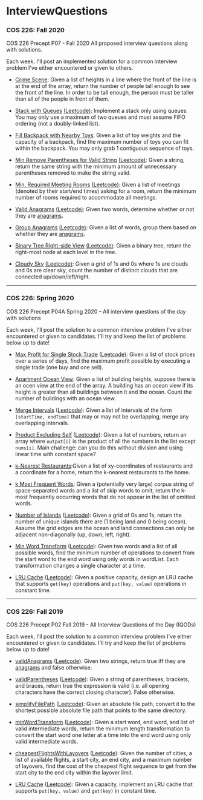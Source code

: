 # InterviewQuestions
### COS 226: Fall 2020
COS 226 Precept P07 - Fall 2020
All proposed interview questions along with solutions.

Each week, I'll post an implemented solution for a common interview problem I've either encountered or given to others.

- [Crime Scene](https://github.com/cdsciavolino/InterviewQuestions/blob/master/src/SolutionsFA20.java#L34): Given a list of heights in a line where the front of the line is at the end of the array, return the number of people tall enough to see the front of the line. In order to be tall enough, the person must be taller than all of the people in front of them.

- [Stack with Queues](https://github.com/cdsciavolino/InterviewQuestions/blob/master/src/SolutionsFA20.java#L79) [(Leetcode)](https://leetcode.com/problems/implement-stack-using-queues/): Implement a stack only using queues. You may only use a maximum of two queues and must assume FIFO ordering (not a doubly-linked list).

- [Fill Backpack with Nearby Toys](https://github.com/cdsciavolino/InterviewQuestions/blob/master/src/SolutionsFA20.java#L163): Given a list of toy weights and the capacity of a backpack, find the maximum number of toys you can fit within the backpack. You may only grab 1 contiguous sequence of toys.

- [Min Remove Parentheses for Valid String](https://github.com/cdsciavolino/InterviewQuestions/blob/master/src/SolutionsFA20.java#L220) [(Leetcode)](https://leetcode.com/problems/minimum-remove-to-make-valid-parentheses/): Given a string, return the same string with the minimum amount of unnecessary parentheses removed to make the string valid.

- [Min. Required Meeting Rooms](https://github.com/cdsciavolino/InterviewQuestions/blob/master/src/SolutionsFA20.java#L275) [(Leetcode)](https://www.lintcode.com/problem/meeting-rooms-ii/description): Given a list of meetings (denoted by their start/end times) asking for a room, return the minimum number of rooms required to accommodate all meetings.

- [Valid Anagrams](https://github.com/cdsciavolino/InterviewQuestions/blob/master/src/SolutionsFA20.java#L361) [(Leetcode)](http://leetcode.com/problems/valid-anagram/): Given two words, determine whether or not they are [anagrams](https://en.wikipedia.org/wiki/Anagram).

- [Group Anagrams](https://github.com/cdsciavolino/InterviewQuestions/blob/master/src/SolutionsFA20.java#L396) [(Leetcode)](http://leetcode.com/problems/group-anagrams/): Given a list of words, group them based on whether they are [anagrams](https://en.wikipedia.org/wiki/Anagram).

- [Binary Tree Right-side View](https://github.com/cdsciavolino/InterviewQuestions/blob/master/src/SolutionsFA20.java#L456) [(Leetcode)](https://leetcode.com/problems/binary-tree-right-side-view/): Given a binary tree, return the right-most node at each level in the tree.

- [Cloudy Sky](https://github.com/cdsciavolino/InterviewQuestions/blob/master/src/SolutionsFA20.java#L528) [(Leetcode)](https://leetcode.com/problems/number-of-islands/): Given a grid of 1s and 0s where 1s are clouds and 0s are clear sky, count the number of distinct clouds that are connected up/down/left/right.

---
### COS 226: Spring 2020

COS 226 Precept P04A Spring 2020 - All interview questions of the day with solutions

Each week, I'll post the solution to a common interview problem I've either encountered or given to candidates. I'll try and keep the list of problems below up to date!

- [Max Profit for Single Stock Trade](https://github.com/cdsciavolino/InterviewQuestions/blob/master/src/SolutionsSP20.java#L33) ([Leetcode](https://leetcode.com/problems/best-time-to-buy-and-sell-stock/)): Given a list of stock prices over a series of days, find the maximum profit possible by executing a single trade (one buy and one sell).

- [Apartment Ocean View](https://github.com/cdsciavolino/InterviewQuestions/blob/master/src/SolutionsSP20.java#L67): Given a list of building heights, suppose there is an ocen view at the end of the array. A building has an ocean view if its height is greater than all buildings between it and the ocean. Count the number of buildings with an ocean view.

- [Merge Intervals](https://github.com/cdsciavolino/InterviewQuestions/blob/master/src/SolutionsSP20.java#L100) ([Leetcode](https://leetcode.com/problems/merge-intervals/)): Given a list of intervals of the form `[startTime, endTime]` that may or may not be overlapping, merge any overlapping intervals.

- [Product Excluding Self](https://github.com/cdsciavolino/InterviewQuestions/blob/master/src/SolutionsSP20.java#L143) ([Leetcode](https://leetcode.com/problems/product-of-array-except-self/)): Given a list of numbers, return an array where `output[i]` is the product of all the numbers in the list except `nums[i]`. Main challenge: can you do this without division and using linear time with constant space?

- [k-Nearest Restaurants](https://github.com/cdsciavolino/InterviewQuestions/blob/master/src/SolutionsSP20.java#L179):Given a list of xy-coordinates of restaurants and a coordinate for a home, return the k-nearest restaurants to the home.

- [k Most Frequent Words](https://github.com/cdsciavolino/InterviewQuestions/blob/master/src/SolutionsSP20.java#L272): Given a (potentially very large) corpus string of space-separated words and a list of skip words to omit, return the k-most frequently occurring words that do not appear in the list of omitted words.

- [Number of Islands](https://github.com/cdsciavolino/InterviewQuestions/blob/master/src/SolutionsSP20.java#L321) ([Leetcode](https://leetcode.com/problems/number-of-islands/)): Given a grid of 0s and 1s, return the number of unique islands there are (1 being land and 0 being ocean). Assume the grid edges are the ocean and land connections can only be adjacent non-diagonally (up, down, left, right).

- [Min Word Transform](https://github.com/cdsciavolino/InterviewQuestions/blob/master/src/SolutionsSP20.java#L397) ([Leetcode](https://leetcode.com/problems/word-ladder/)): Given two words and a list of all possible words, find the minimum number of operations to convert from the start word to the end word using only words in wordList. Each transformation changes a single character at a time.

- [LRU Cache](https://github.com/cdsciavolino/InterviewQuestions/blob/master/src/SolutionsSP20.java#L464) ([Leetcode](https://leetcode.com/problems/lru-cache/)): Given a positive capacity, design an LRU cache that supports `get(key)` operations and `put(key, value)` operations in constant time.

---
### COS 226: Fall 2019
COS 226 Precept P02 Fall 2019 - All Interview Questions of the Day (IQODs)

Each week, I'll post the solution to a common interview problem I've either encountered or given to candidates. I'll try and keep the list of problems below up to date!

- [validAnagrams](https://github.com/cdsciavolino/InterviewQuestions/blob/master/src/SolutionsFA19.java#L16) ([Leetcode](https://leetcode.com/problems/valid-anagram/)): Given two strings, return true iff they are [anagrams](https://en.wikipedia.org/wiki/Anagram) and false otherwise.

- [validParentheses](https://github.com/cdsciavolino/InterviewQuestions/blob/master/src/SolutionsFA19.java#L49) ([Leetcode](https://leetcode.com/problems/valid-parentheses/)): Given a string of parentheses, brackets, and braces, return true the expression is valid (i.e. all opening characters have the correct closing character). False otherwise.

- [simplifyFilePath](https://github.com/cdsciavolino/InterviewQuestions/blob/master/src/SolutionsFA19.java#L87) ([Leetcode](https://leetcode.com/problems/simplify-path/)): Given an absolute file path, convert it to the shortest possible absolute file path that points to the same directory.

- [minWordTransform](https://github.com/cdsciavolino/InterviewQuestions/blob/master/src/SolutionsFA19.java#L140) ([Leetcode](https://leetcode.com/problems/word-ladder/)): Given a start word, end word, and list of valid intermediate words, return the minimum length transformation to convert the start word one letter at a time into the end word using only valid intermediate words.

- [cheapestFlightsWithLayovers](https://github.com/cdsciavolino/InterviewQuestions/blob/master/src/SolutionsFA19.java#L215) ([Leetcode](https://leetcode.com/problems/cheapest-flights-within-k-stops/)): Given the number of cities, a list of available flights, a start city, an end city, and a maximum number of layovers, find the cost of the cheapest flight sequence to get from the start city to the end city within the layover limit. 

- [LRU Cache](https://github.com/cdsciavolino/InterviewQuestions/blob/master/src/SolutionsFA19.java#L260) ([Leetcode](https://leetcode.com/problems/lru-cache/)): Given a capacity, implement an LRU cache that supports `put(key, value)` and `get(key)` in constant time.
